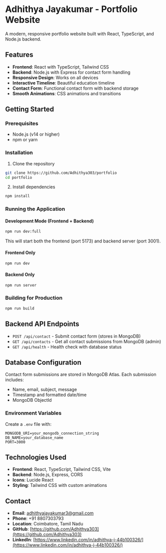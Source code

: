 # Adhithya Jayakumar - Portfolio Website

A modern, responsive portfolio website built with React, TypeScript, and Node.js backend.

## Features

- **Frontend**: React with TypeScript, Tailwind CSS
- **Backend**: Node.js with Express for contact form handling
- **Responsive Design**: Works on all devices
- **Interactive Timeline**: Beautiful education timeline
- **Contact Form**: Functional contact form with backend storage
- **Smooth Animations**: CSS animations and transitions

## Getting Started

### Prerequisites
- Node.js (v14 or higher)
- npm or yarn

### Installation

1. Clone the repository
```bash
git clone https://github.com/Adhithya303/portfolio
cd portfolio
```

2. Install dependencies
```bash
npm install
```

### Running the Application

#### Development Mode (Frontend + Backend)
```bash
npm run dev:full
```
This will start both the frontend (port 5173) and backend server (port 3001).

#### Frontend Only
```bash
npm run dev
```

#### Backend Only
```bash
npm run server
```

### Building for Production
```bash
npm run build
```

## Backend API Endpoints

- `POST /api/contact` - Submit contact form (stores in MongoDB)
- `GET /api/contacts` - Get all contact submissions from MongoDB (admin)
- `GET /api/health` - Health check with database status

## Database Configuration

Contact form submissions are stored in MongoDB Atlas. Each submission includes:
- Name, email, subject, message
- Timestamp and formatted date/time
- MongoDB ObjectId

### Environment Variables
Create a `.env` file with:
```
MONGODB_URI=your_mongodb_connection_string
DB_NAME=your_database_name
PORT=3000
```

## Technologies Used

- **Frontend**: React, TypeScript, Tailwind CSS, Vite
- **Backend**: Node.js, Express, CORS
- **Icons**: Lucide React
- **Styling**: Tailwind CSS with custom animations

## Contact

- **Email**: adhithyajayakumar3@gmail.com
- **Phone**: +91 8807303793
- **Location**: Coimbatore, Tamil Nadu
- **GitHub**: [https://github.com/Adhithya303](https://github.com/Adhithya303)
- **LinkedIn**: [https://www.linkedin.com/in/adhithya-j-44b100326/](https://www.linkedin.com/in/adhithya-j-44b100326/)